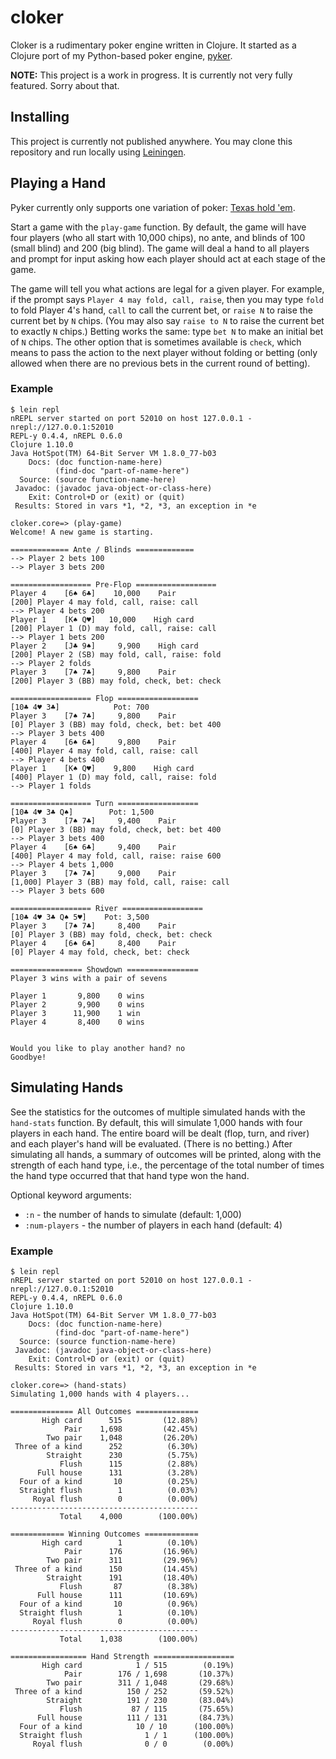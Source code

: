 # cloker

Cloker is a rudimentary poker engine written in Clojure. It started as a Clojure port
of my Python-based poker engine, [pyker](https://github.com/will2dye4/pyker).

**NOTE:** This project is a work in progress. It is currently not very fully featured. Sorry about that.

## Installing

This project is currently not published anywhere. You may clone this repository and run
locally using [Leiningen](https://leiningen.org).

## Playing a Hand

Pyker currently only supports one variation of poker: [Texas hold 'em](https://en.wikipedia.org/wiki/Texas_hold_%27em).

Start a game with the `play-game` function. By default, the game will have four players
(who all start with 10,000 chips), no ante, and blinds of 100 (small blind) and 200 (big blind).
The game will deal a hand to all players and prompt for input asking how each player should act
at each stage of the game.

The game will tell you what actions are legal for a given player. For example, if the prompt says
`Player 4 may fold, call, raise`, then you may type `fold` to fold Player 4's hand, `call` to call
the current bet, or `raise N` to raise the current bet by `N` chips. (You may also say `raise to N`
to raise the current bet to exactly `N` chips.) Betting works the same: type `bet N` to make an 
initial bet of `N` chips. The other option that is sometimes available is `check`, which means
to pass the action to the next player without folding or betting (only allowed when there are no previous
bets in the current round of betting).

### Example

```
$ lein repl
nREPL server started on port 52010 on host 127.0.0.1 - nrepl://127.0.0.1:52010
REPL-y 0.4.4, nREPL 0.6.0
Clojure 1.10.0
Java HotSpot(TM) 64-Bit Server VM 1.8.0_77-b03
    Docs: (doc function-name-here)
          (find-doc "part-of-name-here")
  Source: (source function-name-here)
 Javadoc: (javadoc java-object-or-class-here)
    Exit: Control+D or (exit) or (quit)
 Results: Stored in vars *1, *2, *3, an exception in *e

cloker.core=> (play-game)
Welcome! A new game is starting.

============= Ante / Blinds =============
--> Player 2 bets 100
--> Player 3 bets 200

================== Pre-Flop ==================
Player 4  	[6♠︎ 6♣]  	10,000	  Pair
[200] Player 4 may fold, call, raise: call
--> Player 4 bets 200
Player 1  	[K♠︎ Q♥︎] 	10,000	  High card
[200] Player 1 (D) may fold, call, raise: call
--> Player 1 bets 200
Player 2  	[J♣ 9♠︎]  	 9,900	  High card
[200] Player 2 (SB) may fold, call, raise: fold
--> Player 2 folds
Player 3  	[7♠︎ 7♣]  	 9,800	  Pair
[200] Player 3 (BB) may fold, check, bet: check

================== Flop ==================
[10♣ 4♥︎ 3♣]        	Pot: 700
Player 3  	[7♠︎ 7♣]  	 9,800	  Pair
[0] Player 3 (BB) may fold, check, bet: bet 400
--> Player 3 bets 400
Player 4  	[6♠︎ 6♣]  	 9,800	  Pair
[400] Player 4 may fold, call, raise: call
--> Player 4 bets 400
Player 1  	[K♠︎ Q♥︎] 	 9,800	  High card
[400] Player 1 (D) may fold, call, raise: fold
--> Player 1 folds

================== Turn ==================
[10♣ 4♥︎ 3♣ Q♠︎]    	Pot: 1,500
Player 3  	[7♠︎ 7♣]  	 9,400	  Pair
[0] Player 3 (BB) may fold, check, bet: bet 400
--> Player 3 bets 400
Player 4  	[6♠︎ 6♣]  	 9,400	  Pair
[400] Player 4 may fold, call, raise: raise 600
--> Player 4 bets 1,000
Player 3  	[7♠︎ 7♣]  	 9,000	  Pair
[1,000] Player 3 (BB) may fold, call, raise: call
--> Player 3 bets 600

================== River ==================
[10♣ 4♥︎ 3♣ Q♠︎ 5♥︎]	Pot: 3,500
Player 3  	[7♠︎ 7♣]  	 8,400	  Pair
[0] Player 3 (BB) may fold, check, bet: check
Player 4  	[6♠︎ 6♣]  	 8,400	  Pair
[0] Player 4 may fold, check, bet: check

================ Showdown ================
Player 3 wins with a pair of sevens

Player 1	   9,800	0 wins
Player 2	   9,900	0 wins
Player 3	  11,900	1 win
Player 4	   8,400	0 wins


Would you like to play another hand? no
Goodbye!
```

## Simulating Hands

See the statistics for the outcomes of multiple simulated hands with the `hand-stats` function.
By default, this will simulate 1,000 hands with four players in each hand. The entire board
will be dealt (flop, turn, and river) and each player's hand will be evaluated. (There is no betting.)
After simulating all hands, a summary of outcomes will be printed, along with the strength
of each hand type, i.e., the percentage of the total number of times the hand type occurred that
that hand type won the hand.

Optional keyword arguments:
* `:n` - the number of hands to simulate (default: 1,000)
* `:num-players` - the number of players in each hand (default: 4)

### Example

```
$ lein repl
nREPL server started on port 52010 on host 127.0.0.1 - nrepl://127.0.0.1:52010
REPL-y 0.4.4, nREPL 0.6.0
Clojure 1.10.0
Java HotSpot(TM) 64-Bit Server VM 1.8.0_77-b03
    Docs: (doc function-name-here)
          (find-doc "part-of-name-here")
  Source: (source function-name-here)
 Javadoc: (javadoc java-object-or-class-here)
    Exit: Control+D or (exit) or (quit)
 Results: Stored in vars *1, *2, *3, an exception in *e

cloker.core=> (hand-stats)
Simulating 1,000 hands with 4 players...

============== All Outcomes ==============
       High card      515         (12.88%)
            Pair    1,698         (42.45%)
        Two pair    1,048         (26.20%)
 Three of a kind      252          (6.30%)
        Straight      230          (5.75%)
           Flush      115          (2.88%)
      Full house      131          (3.28%)
  Four of a kind       10          (0.25%)
  Straight flush        1          (0.03%)
     Royal flush        0          (0.00%)
------------------------------------------
           Total    4,000        (100.00%)

============ Winning Outcomes ============
       High card        1          (0.10%)
            Pair      176         (16.96%)
        Two pair      311         (29.96%)
 Three of a kind      150         (14.45%)
        Straight      191         (18.40%)
           Flush       87          (8.38%)
      Full house      111         (10.69%)
  Four of a kind       10          (0.96%)
  Straight flush        1          (0.10%)
     Royal flush        0          (0.00%)
------------------------------------------
           Total    1,038        (100.00%)

================= Hand Strength ==================
       High card            1 / 515        (0.19%)
            Pair        176 / 1,698       (10.37%)
        Two pair        311 / 1,048       (29.68%)
 Three of a kind          150 / 252       (59.52%)
        Straight          191 / 230       (83.04%)
           Flush           87 / 115       (75.65%)
      Full house          111 / 131       (84.73%)
  Four of a kind            10 / 10      (100.00%)
  Straight flush              1 / 1      (100.00%)
     Royal flush              0 / 0        (0.00%)
```
